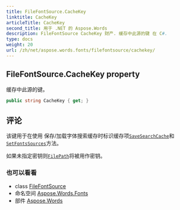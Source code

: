 ```yaml
---
title: FileFontSource.CacheKey
linktitle: CacheKey
articleTitle: CacheKey
second_title: 用于 .NET 的 Aspose.Words
description: FileFontSource CacheKey 财产. 缓存中此源的键 在 C#.
type: docs
weight: 20
url: /zh/net/aspose.words.fonts/filefontsource/cachekey/
---
```

## FileFontSource.CacheKey property

缓存中此源的键。

```csharp
public string CacheKey { get; }
```

## 评论

该键用于在使用 保存/加载字体搜索缓存时标识缓存项[`SaveSearchCache`](../../fontsettings/savesearchcache/)和 [`SetFontsSources`](../../fontsettings/setfontssources/)方法。

如果未指定密钥则[`FilePath`](../filepath/)将被用作密钥。

### 也可以看看

* class [FileFontSource](../)
* 命名空间 [Aspose.Words.Fonts](../../../aspose.words.fonts/)
* 部件 [Aspose.Words](../../../)
